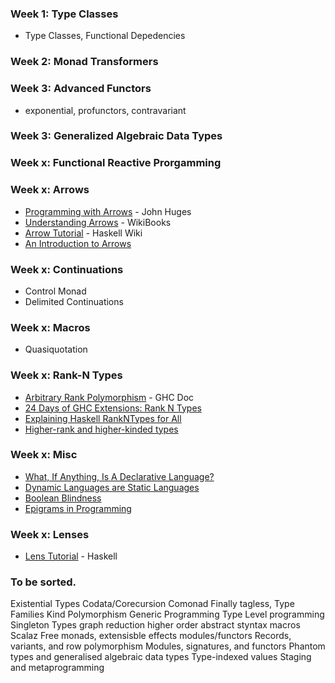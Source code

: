 ### Week 1: Type Classes

- Type Classes, Functional Depedencies

### Week 2: Monad Transformers

### Week 3: Advanced Functors

- exponential, profunctors, contravariant

### Week 3: Generalized Algebraic Data Types 

### Week x: Functional Reactive Prorgamming

### Week x: Arrows

- [Programming with Arrows](http://www.cse.chalmers.se/~rjmh/afp-arrows.pdf) - John Huges
- [Understanding Arrows](https://en.wikibooks.org/wiki/Haskell/Understanding_arrows) - WikiBooks
- [Arrow Tutorial](https://wiki.haskell.org/Arrow_tutorial) - Haskell Wiki
- [An Introduction to Arrows](http://blog.thecrossbowstore.com/2016/04/06/an-introduction-into-building-your-own-arrows/)

### Week x: Continuations

- Control Monad
- Delimited Continuations

### Week x: Macros

- Quasiquotation

### Week x: Rank-N Types

- [Arbitrary Rank Polymorphism](https://downloads.haskell.org/~ghc/latest/docs/html/users_guide/glasgow_exts.html#arbitrary-rank-polymorphism) - GHC Doc
- [24 Days of GHC Extensions: Rank N Types](https://ocharles.org.uk/blog/guest-posts/2014-12-18-rank-n-types.html)
- [Explaining Haskell RankNTypes for All](http://sleepomeno.github.io/blog/2014/02/12/Explaining-Haskell-RankNTypes-for-all/)
- [Higher-rank and higher-kinded types](https://www.stephanboyer.com/post/115/higher-rank-and-higher-kinded-types)

### Week x: Misc

- [What, If Anything, Is A Declarative Language?](https://existentialtype.wordpress.com/2013/07/18/what-if-anything-is-a-declarative-language/)
- [Dynamic Languages are Static Languages](https://existentialtype.wordpress.com/2011/03/19/dynamic-languages-are-static-languages/)
- [Boolean Blindness](http://www.cs.yale.edu/homes/perlis-alan/quotes.html)
- [Epigrams in Programming](http://www.cs.yale.edu/homes/perlis-alan/quotes.html)

### Week x: Lenses

- [Lens Tutorial](https://hackage.haskell.org/package/lens-tutorial-1.0.2/docs/Control-Lens-Tutorial.html) - Haskell

### To be sorted.

Existential Types
Codata/Corecursion
Comonad
Finally tagless,
Type Families
Kind Polymorphism
Generic Programming
Type Level programming
Singleton Types
graph reduction
higher order abstract styntax
macros
Scalaz
Free monads, extensisble effects
modules/functors
Records, variants, and row polymorphism
Modules, signatures, and functors
Phantom types and generalised algebraic data types
Type-indexed values
Staging and metaprogramming
